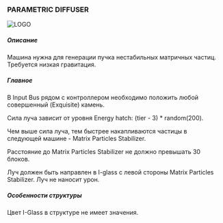 ### PARAMETRIC DIFFUSER

![LOGO](https://cdn.discordapp.com/attachments/916393114166525974/916670175946870784/MATRIXDIFFUSER.png)

##### Описание

Машина нужна для генерации пучка нестабильных матричных частиц. Требуется низкая гравитация.

##### Главное

В Input Bus рядом с контроллером необходимо положить любой совершенный (Exquisite) камень.

Сила луча зависит от уровня Energy hatch: (tier - 3) * random(200). 

Чем выше сила луча, тем быстрее накапливаются частицы в следующей машине - Matrix Particles Stabilizer. 

Расстояние до Matrix Particles Stabilizer не должно превышать 30 блоков.


Луч должен быть направлен в I-glass с левой стороны Matrix Particles Stabilizer. Луч не наносит урон.

##### Особенности структуры

Цвет I-Glass в структуре не имеет значения. 

